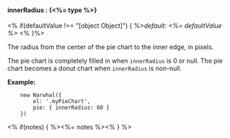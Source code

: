 #### **innerRadius** : {<%= type %>}

<% if(defaultValue !== "[object Object]") { %>*default: <%= defaultValue %>* <% }%>

The radius from the center of the pie chart to the inner edge, in pixels. 

The pie chart is completely filled in when `innerRadius` is 0 or null. The pie chart becomes a donut chart when `innerRadius` is non-null.

**Example:**

		new Narwhal({
			el: '.myPieChart',
			pie: { innerRadius: 60 }
		})

<% if(notes) { %><%= notes %><% } %>


